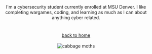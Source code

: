 
<div align="center">
  I'm a cybersecurity student currently enrolled at MSU Denver. I like completing wargames, coding, and learning as much as I can about anything cyber related.

</div>

#

<div align="center">
  <a href="https://petervancleave.github.io/">back to home</a><br><br>


<div align="center">
  <img src="https://studioghibli.jp/static/media/butterfly.8e1a40df.gif" alt="cabbage moths"  />

  </div>
